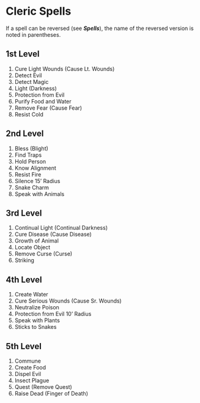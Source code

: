 # Cleric Spells

If a spell can be reversed (see ***Spells***), the name of the reversed version is noted in parentheses.

## 1st Level

1. Cure Light Wounds (Cause Lt. Wounds)
2. Detect Evil
3. Detect Magic
4. Light (Darkness)
5. Protection from Evil
6. Purify Food and Water
7. Remove Fear (Cause Fear)
8. Resist Cold

## 2nd Level

1. Bless (Blight)
2. Find Traps
3. Hold Person
4. Know Alignment
5. Resist Fire
6. Silence 15’ Radius
7. Snake Charm
8. Speak with Animals

## 3rd Level

1. Continual Light (Continual Darkness)
2. Cure Disease (Cause Disease)
3. Growth of Animal
4. Locate Object
5. Remove Curse (Curse)
6. Striking

## 4th Level

1. Create Water
2. Cure Serious Wounds (Cause Sr. Wounds)
3. Neutralize Poison
4. Protection from Evil 10’ Radius
5. Speak with Plants
6. Sticks to Snakes

## 5th Level

1. Commune
2. Create Food
3. Dispel Evil
4. Insect Plague
5. Quest (Remove Quest)
6. Raise Dead (Finger of Death)